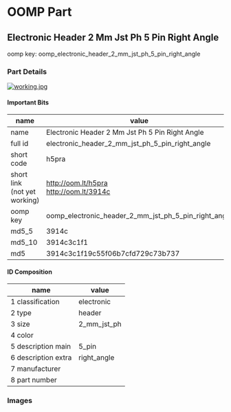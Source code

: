 # OOMP Part  
## Electronic Header 2 Mm Jst Ph 5 Pin Right Angle  
  
oomp key: oomp_electronic_header_2_mm_jst_ph_5_pin_right_angle  
  
### Part Details  
  
[![working.jpg](working_600.jpg)](working.jpg)  
  
#### Important Bits  
| name | value | 
| --- | --- | 
| name | Electronic Header 2 Mm Jst Ph 5 Pin Right Angle | 
| full id | electronic_header_2_mm_jst_ph_5_pin_right_angle | 
| short code | h5pra | 
| short link<br>(not yet working) | http://oom.lt/h5pra<br>http://oom.lt/3914c | 
| oomp key | oomp_electronic_header_2_mm_jst_ph_5_pin_right_angle | 
| md5_5 | 3914c | 
| md5_10 | 3914c3c1f1 | 
| md5 | 3914c3c1f19c55f06b7cfd729c73b737 | 
#### ID Composition  
| name | value | 
| --- | --- | 
| 1 classification | electronic | 
| 2 type | header | 
| 3 size | 2_mm_jst_ph | 
| 4 color |  | 
| 5 description main | 5_pin | 
| 6 description extra | right_angle | 
| 7 manufacturer |  | 
| 8 part number |  | 
### Images  
